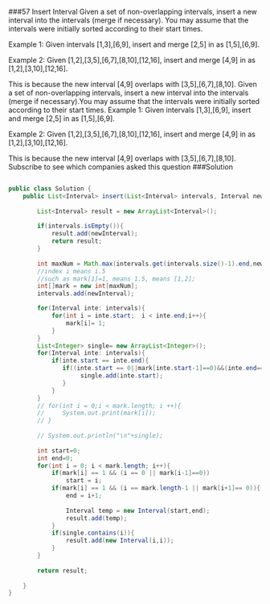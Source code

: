 ###57 Insert Interval
Given a set of non-overlapping intervals, insert a new interval into the intervals (merge if necessary).
You may assume that the intervals were initially sorted according to their start times.

Example 1:
Given intervals [1,3],[6,9], insert and merge [2,5] in as [1,5],[6,9].


Example 2:
Given [1,2],[3,5],[6,7],[8,10],[12,16], insert and merge [4,9] in as [1,2],[3,10],[12,16].


This is because the new interval [4,9] overlaps with [3,5],[6,7],[8,10].
Given a set of non-overlapping intervals, insert a new interval into the intervals (merge if necessary).You may assume that the intervals were initially sorted according to their start times.
Example 1:
Given intervals [1,3],[6,9], insert and merge [2,5] in as [1,5],[6,9].

Example 2:
Given [1,2],[3,5],[6,7],[8,10],[12,16], insert and merge [4,9] in as [1,2],[3,10],[12,16].

This is because the new interval [4,9] overlaps with [3,5],[6,7],[8,10].
Subscribe to see which companies asked this question
###Solution
```java

public class Solution {
    public List<Interval> insert(List<Interval> intervals, Interval newInterval) {
        
        List<Interval> result = new ArrayList<Interval>();
        
        if(intervals.isEmpty()){
            result.add(newInterval);
            return result;
        }
        
        int maxNum = Math.max(intervals.get(intervals.size()-1).end,newInterval.end)+1;
        //index i means i.5
        //such as mark[1]=1, means 1.5, means [1,2];
        int[]mark = new int[maxNum];
        intervals.add(newInterval);

        for(Interval inte: intervals){
            for(int i = inte.start;  i < inte.end;i++){
                mark[i]= 1;
            }
        }
        List<Integer> single= new ArrayList<Integer>();
        for(Interval inte: intervals){
            if(inte.start == inte.end){
               if((inte.start == 0||mark[inte.start-1]==0)&&(inte.end==maxNum-1||mark[inte.end]==0)){
                    single.add(inte.start);
               }
            }
        }
        // for(int i = 0;i < mark.length; i ++){
        //     System.out.print(mark[i]);
        // }
        
        // System.out.println("\n"+single);
        
        int start=0;
        int end=0;
        for(int i = 0; i < mark.length; i++){
            if(mark[i] == 1 && (i == 0 || mark[i-1]==0))
                start = i;
            if(mark[i] == 1 && (i == mark.length-1 || mark[i+1]== 0)){
                end = i+1;
                
                Interval temp = new Interval(start,end);
                result.add(temp);
            }
            if(single.contains(i)){
                result.add(new Interval(i,i));
            }
        }
        
        return result;
        
    }
}
